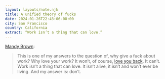 ```yaml
---
layout: layouts/note.njk
title: A unified theory of fucks
date: 2024-01-26T22:43:06-08:00
city: San Francisco
country: California
extract: “Work isn’t a thing that can love.”
---
```


[Mandy Brown](https://aworkinglibrary.com/writing/unified-theory-of------):

> This is one of my answers to the question of, why give a fuck about work? Why love your work? It won’t, of course, [love you back](https://aworkinglibrary.com/reading/work-wont-love-you-back). It can’t. Work isn’t a thing that can love. It isn’t alive, it isn’t and won’t ever be living. And my answer is: don’t.
> 
